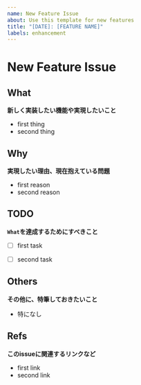 ```yaml
---
name: New Feature Issue
about: Use this template for new features
title: "[DATE]: [FEATURE NAME]"
labels: enhancement
---
```


# New Feature Issue

## What
**新しく実装したい機能や実現したいこと**
<!-- 何をしたいか、何を作りたいか、が明確に書くこと -->
- first thing
- second thing


## Why
**実現したい理由、現在抱えている問題**
<!-- 実現したい理由が特にあれば、現在直面している問題などに照らし合わせて説明すること -->
- first reason
- second reason


## TODO
**`What`を達成するためにすべきこと**
<!-- Whatで書いたことを実現するために、これからやる必要があることを、取り組む順番ごとに列挙すること -->
<!-- 列挙されたタスクのそれぞれが独立したものであることが望ましい -->
<!-- 列挙されたタスクは１行で何をするのかが、理解できることが望ましい。もし難しいなら、もっと細かくタスクを分割できるかもしれない。 -->
- [ ] first task
- [ ] second task


## Others
**その他に、特筆しておきたいこと**
<!-- 上記以外に、特筆しておきたいことがあれば、簡潔にわかりやすくまとめること -->
<!-- なければ「特になし」のままで良い -->
- 特になし


## Refs
**このissueに関連するリンクなど**
<!-- issueに関連する問題や、解決策と思われるもの、その他重要だと思われるリンクなどをまとめること -->
- first link
- second link
